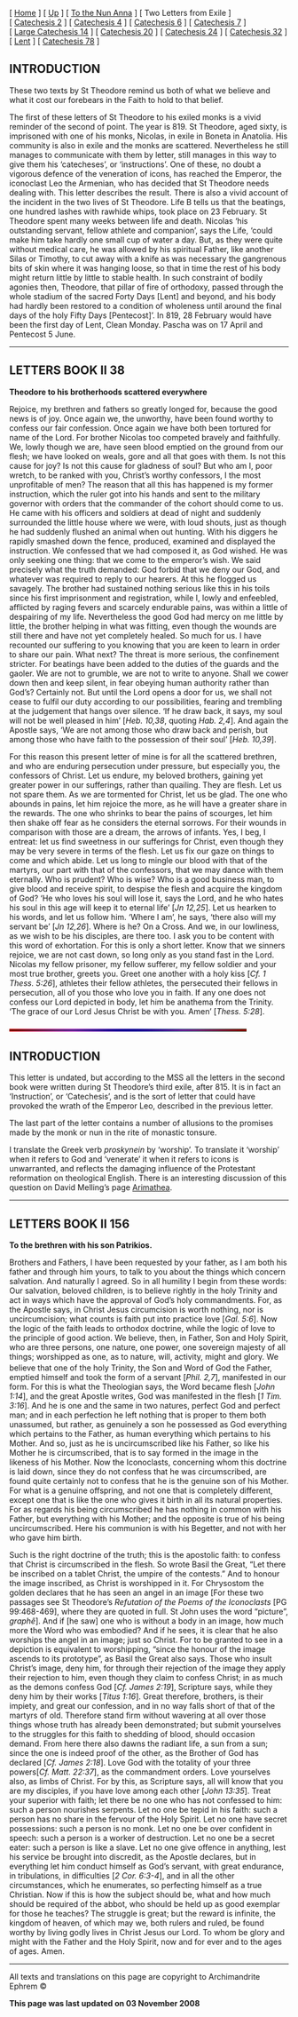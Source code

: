 \[ [Home](index.md) \] \[ [Up](theodore.md) \] \[ [To the Nun Anna](Anna-ep.md) \] \[ Two Letters from Exile \] \[ [Catechesis 2](ths02.md) \] \[ [Catechesis 4](ths04.md) \] \[ [Catechesis 6](ths06.md) \] \[ [Catechesis 7](ths07.md) \] \[ [Large Catechesis 14](ths14l.md) \] \[ [Catechesis 20](ths20.md) \] \[ [Catechesis 24](ths24.md) \] \[ [Catechesis 32](ths32.md) \] \[ [Lent](lent.md) \] \[ [Catechesis 78](Ths78.md) \]

INTRODUCTION
------------

These two texts by St Theodore remind us both of what we believe and what it cost our forebears in the Faith to hold to that belief.

The first of these letters of St Theodore to his exiled monks is a vivid reminder of the second of point. The year is 819. St Theodore, aged sixty, is imprisoned with one of his monks, Nicolas, in exile in Boneta in Anatolia. His community is also in exile and the monks are scattered. Nevertheless he still manages to communicate with them by letter, still manages in this way to give them his ‘catecheses’, or ‘instructions’. One of these, no doubt a vigorous defence of the veneration of icons, has reached the Emperor, the iconoclast Leo the Armenian, who has decided that St Theodore needs dealing with. This letter describes the result. There is also a vivid account of the incident in the two lives of St Theodore. Life B tells us that the beatings, one hundred lashes with rawhide whips, took place on 23 February. St Theodore spent many weeks between life and death. Nicolas ‘his outstanding servant, fellow athlete and companion’, says the Life, ‘could make him take hardly one small cup of water a day. But, as they were quite without medical care, he was allowed by his spiritual Father, like another Silas or Timothy, to cut away with a knife as was necessary the gangrenous bits of skin where it was hanging loose, so that in time the rest of his body might return little by little to stable health. In such constraint of bodily agonies then, Theodore, that pillar of fire of orthodoxy, passed through the whole stadium of the sacred Forty Days \[Lent\] and beyond, and his body had hardly been restored to a condition of wholeness until around the final days of the holy Fifty Days \[Pentecost\]’. In 819, 28 February would have been the first day of Lent, Clean Monday. Pascha was on 17 April and Pentecost 5 June.

------------------------------------------------------------------------

LETTERS BOOK II
38
---------------

**Theodore to his brotherhoods scattered everywhere**

Rejoice, my brethren and fathers so greatly longed for, because the good news is of joy. Once again we, the unworthy, have been found worthy to confess our fair confession. Once again we have both been tortured for name of the Lord. For brother Nicolas too competed bravely and faithfully. We, lowly though we are, have seen blood emptied on the ground from our flesh; we have looked on weals, gore and all that goes with them. Is not this cause for joy? Is not this cause for gladness of soul? But who am I, poor wretch, to be ranked with you, Christ’s worthy confessors, I the most unprofitable of men? The reason that all this has happened is my former instruction, which the ruler got into his hands and sent to the military governor with orders that the commander of the cohort should come to us. He came with his officers and soldiers at dead of night and suddenly surrounded the little house where we were, with loud shouts, just as though he had suddenly flushed an animal when out hunting. With his diggers he rapidly smashed down the fence, produced, examined and displayed the instruction. We confessed that we had composed it, as God wished. He was only seeking one thing: that we come to the emperor’s wish. We said precisely what the truth demanded: God forbid that we deny our God, and whatever was required to reply to our hearers. At this he flogged us savagely. The brother had sustained nothing serious like this in his toils since his first imprisonment and registration, while I, lowly and enfeebled, afflicted by raging fevers and scarcely endurable pains, was within a little of despairing of my life. Nevertheless the good God had mercy on me little by little, the brother helping in what was fitting, even though the wounds are still there and have not yet completely healed. So much for us. I have recounted our suffering to you knowing that you are keen to learn in order to share our pain. What next? The threat is more serious, the confinement stricter. For beatings have been added to the duties of the guards and the gaoler. We are not to grumble, we are not to write to anyone. Shall we cower down then and keep silent, in fear obeying human authority rather than God’s? Certainly not. But until the Lord opens a door for us, we shall not cease to fulfil our duty according to our possibilities, fearing and trembling at the judgement that hangs over silence. ‘If he draw back, it says, my soul will not be well pleased in him’ \[*Heb. 10,38*, quoting *Hab. 2,4*\]. And again the Apostle says, ‘We are not among those who draw back and perish, but among those who have faith to the possession of their soul’ \[*Heb. 10,39*\].

For this reason this present letter of mine is for all the scattered brethren, and who are enduring persecution under pressure, but especially you, the confessors of Christ. Let us endure, my beloved brothers, gaining yet greater power in our sufferings, rather than quailing. They are flesh. Let us not spare them. As we are tormented for Christ, let us be glad. The one who abounds in pains, let him rejoice the more, as he will have a greater share in the rewards. The one who shrinks to bear the pains of scourges, let him then shake off fear as he considers the eternal sorrows. For their wounds in comparison with those are a dream, the arrows of infants. Yes, I beg, I entreat: let us find sweetness in our sufferings for Christ, even though they may be very severe in terms of the flesh. Let us fix our gaze on things to come and which abide. Let us long to mingle our blood with that of the martyrs, our part with that of the confessors, that we may dance with them eternally. Who is prudent? Who is wise? Who is a good business man, to give blood and receive spirit, to despise the flesh and acquire the kingdom of God? ‘He who loves his soul will lose it, says the Lord, and he who hates his soul in this age will keep it to eternal life’ \[*Jn 12,25*\]. Let us hearken to his words, and let us follow him. ‘Where I am’, he says, ‘there also will my servant be’ \[*Jn 12,26*\]. Where is he? On a Cross. And we, in our lowliness, as we wish to be his disciples, are there too. I ask you to be content with this word of exhortation. For this is only a short letter. Know that we sinners rejoice, we are not cast down, so long only as you stand fast in the Lord. Nicolas my fellow prisoner, my fellow sufferer, my fellow soldier and your most true brother, greets you. Greet one another with a holy kiss \[*Cf. 1 Thess. 5:26*\], athletes their fellow athletes, the persecuted their fellows in persecution, all of you those who love you in faith. If any one does not confess our Lord depicted in body, let him be anathema from the Trinity. ‘The grace of our Lord Jesus Christ be with you. Amen’ \[*Thess. 5:28*\].

<img src="Thin_Red_and_Blue52.gif" width="428" height="5" />

INTRODUCTION
------------

This letter is undated, but according to the MSS all the letters in the second book were written during St Theodore’s third exile, after 815. It is in fact an ‘Instruction’, or ‘Catechesis’, and is the sort of letter that could have provoked the wrath of the Emperor Leo, described in the previous letter.

The last part of the letter contains a number of allusions to the promises made by the monk or nun in the rite of monastic tonsure.

I translate the Greek verb *proskynein* by ‘worship’. To translate it ‘worship’ when it refers to God and ‘venerate’ it when it refers to icons is unwarranted, and reflects the damaging influence of the Protestant reformation on theological English. There is an interesting discussion of this question on David Melling’s page [Arimathea](http://www.orthodox.co.uk).

------------------------------------------------------------------------

LETTERS BOOK II
156
---------------

**To the brethren with his son Patrikios.**

Brothers and Fathers, I have been requested by your father, as I am both his father and through him yours, to talk to you about the things which concern salvation. And naturally I agreed. So in all humility I begin from these words: Our salvation, beloved children, is to believe rightly in the holy Trinity and act in ways which have the approval of God’s holy commandments. For, as the Apostle says, in Christ Jesus circumcision is worth nothing, nor is uncircumcision; what counts is faith put into practice love \[*Gal. 5:6*\]. Now the logic of the faith leads to orthodox doctrine, while the logic of love to the principle of good action. We believe, then, in Father, Son and Holy Spirit, who are three persons, one nature, one power, one sovereign majesty of all things; worshipped as one, as to nature, will, activity, might and glory. We believe that one of the holy Trinity, the Son and Word of God the Father, <sup></sup> emptied himself and took the form of a servant \[*Phil. 2,7*\], manifested in our form. For this is what the Theologian says, the Word became flesh \[*John 1:14*\], and the great Apostle writes, God was manifested in the flesh \[*1 Tim. 3:16*\]. And he is one and the same in two natures, perfect God and perfect man; and in each perfection he left nothing that is proper to them both unassumed, but rather, as genuinely a son he possessed as God everything which pertains to the Father, as human everything which pertains to his Mother. And so, just as he is uncircumscribed like his Father, so like his Mother he is circumscribed, that is to say formed in the image in the likeness of his Mother. Now the Iconoclasts, concerning whom this doctrine is laid down, since they do not confess that he was circumscribed, are found quite certainly not to confess that he is the genuine son of his Mother. For what is a genuine offspring, and not one that is completely different, except one that is like the one who gives it birth in all its natural properties. For as regards his being circumscribed he has nothing in common with his Father, but everything with his Mother; and the opposite is true of his being uncircumscribed. Here his communion is with his Begetter, and not with her who gave him birth.

Such is the right doctrine of the truth; this is the apostolic faith: to confess that Christ is circumscribed in the flesh. So wrote Basil the Great, “Let there be inscribed on a tablet Christ, the umpire of the contests.” And to honour the image inscribed, as Christ is worshipped in it. For Chrysostom the golden declares that he has seen an angel in an image \[For these two passages see St Theodore’s *Refutation of the Poems of the Iconoclasts* \[PG 99:468-469\], where they are quoted in full. St John uses the word “picture”, *graphê*\]. And if \[he saw\] one who is without a body in an image, how much more the Word who was embodied? And if he sees, it is clear that he also worships the angel in an image; just so Christ. For to be granted to see in a depiction is equivalent to worshipping, “since the honour of the image ascends to its prototype”, as Basil the Great also says. Those who insult Christ’s image, deny him, for through their rejection of the image they apply their rejection to him, even though they claim to confess Christ; in as much as the demons confess God \[*Cf. James 2:19*\], Scripture says, while they deny him by their works \[*Titus 1:16*\]. Great therefore, brothers, is their impiety, and great our confession, and in no way falls short of that of the martyrs of old. Therefore stand firm without wavering at all over those things whose truth has already been demonstrated; but submit yourselves to the struggles for this faith to shedding of blood, should occasion demand. From here there also dawns the radiant life, a sun from a sun; since the one is indeed proof of the other, as the Brother of God has declared \[*Cf. James 2:18*\]. Love God with the totality of your three powers\[*Cf. Matt. 22:37*\], as the commandment orders. Love yourselves also, as limbs of Christ. For by this, as Scripture says, all will know that you are my disciples, if you have love among each other \[*John 13:35*\]. Treat your superior with faith; let there be no one who has not confessed to him: such a person nourishes serpents. Let no one be tepid in his faith: such a person has no share in the fervour of the Holy Spirit. Let no one have secret possessions: such a person is no monk. Let no one be over confident in speech: such a person is a worker of destruction. Let no one be a secret eater: such a person is like a slave. Let no one give offence in anything, lest his service be brought into discredit, as the Apostle declares, but in everything let him conduct himself as God’s servant, with great endurance, in tribulations, in difficulties \[*2 Cor. 6:3-4*\], and in all the other circumstances, which he enumerates, so perfecting himself as a true Christian. Now if this is how the subject should be, what and how much should be required of the abbot, who should be held up as good exemplar for those he teaches? The struggle is great; but the reward is infinite, the kingdom of heaven, of which may we, both rulers and ruled, be found worthy by living godly lives in Christ Jesus our Lord. To whom be glory and might with the Father and the Holy Spirit, now and for ever and to the ages of ages. Amen.

------------------------------------------------------------------------

All texts and translations on this page are copyright to
Archimandrite Ephrem ©

**This page was last updated on 03 November 2008**
